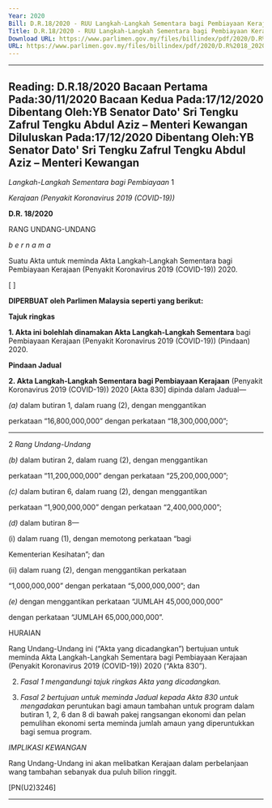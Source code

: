```yaml
---
Year: 2020
Bill: D.R.18/2020 - RUU Langkah-Langkah Sementara bagi Pembiayaan Kerajaan (Penyakit Koronavirus 2019 (COVID-19)) (Pinda (Lulus)
Title: D.R.18/2020 - RUU Langkah-Langkah Sementara bagi Pembiayaan Kerajaan (Penyakit Koronavirus 2019 (COVID-19)) (Pinda (Lulus)
Download URL: https://www.parlimen.gov.my/files/billindex/pdf/2020/D.R%2018_2020%20-bm.PDF
URL: https://www.parlimen.gov.my/files/billindex/pdf/2020/D.R%2018_2020%20-bm.PDF
---
```

---
Reading:
D.R.18/2020
Bacaan Pertama Pada:30/11/2020
Bacaan Kedua Pada:17/12/2020
Dibentang Oleh:YB Senator Dato' Sri Tengku Zafrul Tengku Abdul Aziz – Menteri Kewangan
Diluluskan Pada:17/12/2020
Dibentang Oleh:YB Senator Dato' Sri Tengku Zafrul Tengku Abdul Aziz – Menteri Kewangan
---

_Langkah-Langkah Sementara bagi Pembiayaan_ 1

_Kerajaan (Penyakit Koronavirus 2019 (COVID-19))_

**D.R. 18/2020**

RANG UNDANG-UNDANG

_b e r n a m a_

Suatu Akta untuk meminda Akta Langkah-Langkah Sementara bagi
Pembiayaan Kerajaan (Penyakit Koronavirus 2019 (COVID-19)) 2020.

[ ]

**DIPERBUAT oleh Parlimen Malaysia seperti yang berikut:**

**Tajuk ringkas**

**1. Akta ini bolehlah dinamakan Akta Langkah-Langkah Sementara**
bagi Pembiayaan Kerajaan (Penyakit Koronavirus 2019 (COVID-19))
(Pindaan) 2020.

**Pindaan Jadual**

**2. Akta Langkah-Langkah Sementara bagi Pembiayaan Kerajaan**
(Penyakit Koronavirus 2019 (COVID-19)) 2020 [Akta 830] dipinda
dalam Jadual—

_(a)_ dalam butiran 1, dalam ruang (2), dengan menggantikan

perkataan “16,800,000,000” dengan perkataan
“18,300,000,000”;


-----

2 _Rang Undang-Undang_

_(b)_ dalam butiran 2, dalam ruang (2), dengan menggantikan

perkataan “11,200,000,000” dengan perkataan
“25,200,000,000”;

_(c)_ dalam butiran 6, dalam ruang (2), dengan menggantikan

perkataan “1,900,000,000” dengan perkataan
“2,400,000,000”;

_(d)_ dalam butiran 8—

(i) dalam ruang (1), dengan memotong perkataan “bagi

Kementerian Kesihatan”; dan

(ii) dalam ruang (2), dengan menggantikan perkataan

“1,000,000,000” dengan perkataan “5,000,000,000”;
dan

_(e)_ dengan menggantikan perkataan “JUMLAH 45,000,000,000”

dengan perkataan “JUMLAH 65,000,000,000”.

HURAIAN

Rang Undang-Undang ini (“Akta yang dicadangkan”) bertujuan untuk meminda
Akta Langkah-Langkah Sementara bagi Pembiayaan Kerajaan (Penyakit
Koronavirus 2019 (COVID-19)) 2020 (“Akta 830”).

2. _Fasal 1 mengandungi tajuk ringkas Akta yang dicadangkan._

3. _Fasal 2 bertujuan untuk meminda Jadual kepada Akta 830 untuk mengadakan_
peruntukan bagi amaun tambahan untuk program dalam butiran 1, 2, 6 dan 8
di bawah pakej rangsangan ekonomi dan pelan pemulihan ekonomi serta
meminda jumlah amaun yang diperuntukkan bagi semua program.

_IMPLIKASI KEWANGAN_

Rang Undang-Undang ini akan melibatkan Kerajaan dalam perbelanjaan wang
tambahan sebanyak dua puluh bilion ringgit.

[PN(U2)3246]


-----

